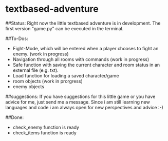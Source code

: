 # textbased-adventure


##Status:
Right now the little textbased adventure is in development. The first version "game.py" can be executed in the terminal. 


##To-Dos:
- Fight-Mode, which will be entered when a player chooses to fight an enemy. (work in progress)
- Navigation through all rooms with commands (work in progress)
- Safe function with saving the current character and room status in an external file (e.g. txt).
- Load function for loading a saved character/game
- room objects (work in prorgress)
- enemy objects


##suggestions:
If you have suggestions for this little game or you have advice for me, just send me a message. Since i am still learning new languages and code i am always open for new perspectives and advice :-) 


##Done:
- check_enemy function is ready
- check_items function is ready
